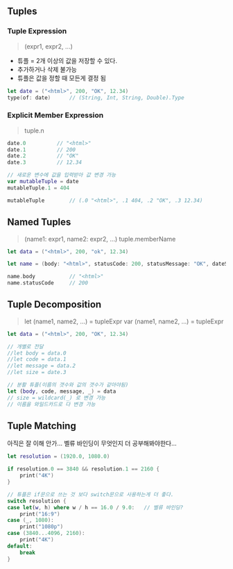 ## Tuples
### Tuple Expression
> (expr1, expr2, ...)
- 튜플 = 2개 이상의 값을 저장할 수 있다.
- 추가하거나 삭제 불가능
- 튜플은 값을 정할 때 모든게 결정 됨

```swift
let date = ("<html>", 200, "OK", 12.34)
type(of: date)		// (String, Int, String, Double).Type
```

### Explicit Member Expression
> tuple.n

```swift
date.0			// "<html>"
date.1			// 200
date.2			// "OK"
date.3			// 12.34

// 새로운 변수에 값을 입력받아 값 변경 가능
var mutableTuple = date
mutableTuple.1 = 404

mutableTuple		// (.0 "<html>", .1 404, .2 "OK", .3 12.34)
```

## Named Tuples
> (name1: expr1, name2: expr2, ...)
tuple.memberName

```swift
let data = ("<html>", 200, "ok", 12.34)

let name = (body: "<html>", statusCode: 200, statusMessage: "OK", dateSize: 12.34)

name.body			// "<html>"
name.statusCode		// 200
```

## Tuple Decomposition
> let (name1, name2, ...) = tupleExpr
var (name1, name2, ...) = tupleExpr

```swift
let data = ("<html>", 200, "OK", 12.34)

// 개별로 전달
//let body = data.0
//let code = data.1
//let message = data.2
//let size = date.3

// 분활 튜플(이름의 갯수와 값의 갯수가 같아야됨)
let (body, code, message, _) = data
// size = wildcard(_) 로 변경 가능
// 이름을 와일드카드로 다 변경 가능
```

## Tuple Matching
아직은 잘 이해 안가... 벨류 바인딩이 무엇인지 더 공부해봐야한다...

```swift
let resolution = (1920.0, 1080.0)

if resolution.0 == 3840 && resolution.1 == 2160 {
    print("4K")
}

// 튜플은 if문으로 쓰는 것 보다 switch문으로 사용하는게 더 좋다.
switch resolution {
case let(w, h) where w / h == 16.0 / 9.0:   // 벨류 바인딩?
    print("16:9")
case (_, 1080):
    print("1080p")
case (3840...4096, 2160):
    print("4K")
default:
    break
}
```
